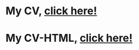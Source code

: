 # My CV, [click here!](https://difenter.github.io/rsschool-cv/cv)

# My CV-HTML, [click here!](https://difenter.github.io/rsschool-cv/rsschool-cv-html)

